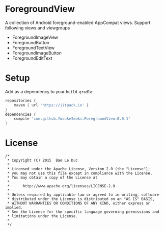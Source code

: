 # ForegroundView

A collection of Android foreground-enabled AppCompat views. Support following views and viewgroups
* ForegroundImageView
* ForegroundButton
* ForegroundTextView
* ForegroundImageButton
* ForegroundEditText

# Setup
Add as a dependency to your ``build.gradle``:

```groovy
repositories {
    maven { url 'https://jitpack.io' }
}
dependencies {
    compile 'com.github.YusukeIwaki:ForegroundView:0.0.1'
}
```

# License
```
/*
 * Copyright (C) 2015  Bao Le Duc
 *
 * Licensed under the Apache License, Version 2.0 (the "License");
 * you may not use this file except in compliance with the License.
 * You may obtain a copy of the License at
 *
 *      http://www.apache.org/licenses/LICENSE-2.0
 *
 * Unless required by applicable law or agreed to in writing, software
 * distributed under the License is distributed on an "AS IS" BASIS,
 * WITHOUT WARRANTIES OR CONDITIONS OF ANY KIND, either express or implied.
 * See the License for the specific language governing permissions and
 * limitations under the License.
 *
 */
 ```
